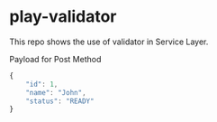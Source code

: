# play-validator

This repo shows the use of validator in Service Layer.

Payload for Post Method

```js
{
    "id": 1,
    "name": "John",
    "status": "READY"
}
```